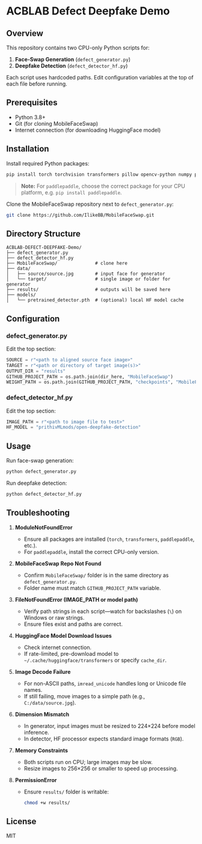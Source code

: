 # ACBLAB Defect Deepfake Demo

## Overview
This repository contains two CPU-only Python scripts for:
1. **Face-Swap Generation** (`defect_generator.py`)  
2. **Deepfake Detection** (`defect_detector_hf.py`)

Each script uses hardcoded paths. Edit configuration variables at the top of each file before running.

## Prerequisites
- Python 3.8+
- Git (for cloning MobileFaceSwap)
- Internet connection (for downloading HuggingFace model)

## Installation
Install required Python packages:
```bash
pip install torch torchvision transformers pillow opencv-python numpy paddlepaddle tqdm
```
> **Note:** For `paddlepaddle`, choose the correct package for your CPU platform, e.g. `pip install paddlepaddle`.

Clone the MobileFaceSwap repository next to `defect_generator.py`:
```bash
git clone https://github.com/IlikeBB/MobileFaceSwap.git
```

## Directory Structure
```
ACBLAB-DEFECT-DEEPFAKE-Demo/
├── defect_generator.py
├── defect_detector_hf.py
├── MobileFaceSwap/              # clone here
├── data/
│   ├── source/source.jpg        # input face for generator
│   └── target/                  # single image or folder for generator
├── results/                     # outputs will be saved here
├── models/
│   └── pretrained_detector.pth  # (optional) local HF model cache
```

## Configuration
### defect_generator.py
Edit the top section:
```python
SOURCE = r"<path to aligned source face image>"
TARGET = r"<path or directory of target image(s)>"
OUTPUT_DIR = "results"
GITHUB_PROJECT_PATH = os.path.join(dir_here, "MobileFaceSwap")
WEIGHT_PATH = os.path.join(GITHUB_PROJECT_PATH, "checkpoints", "MobileFaceSwap_224.pdparams")
```

### defect_detector_hf.py
Edit the top section:
```python
IMAGE_PATH = r"<path to image file to test>"
HF_MODEL = "prithivMLmods/open-deepfake-detection"
```

## Usage
Run face-swap generation:
```bash
python defect_generator.py
```
Run deepfake detection:
```bash
python defect_detector_hf.py
```

## Troubleshooting
1. **ModuleNotFoundError**  
   - Ensure all packages are installed (`torch`, `transformers`, `paddlepaddle`, etc.).  
   - For `paddlepaddle`, install the correct CPU-only version.

2. **MobileFaceSwap Repo Not Found**  
   - Confirm `MobileFaceSwap/` folder is in the same directory as `defect_generator.py`.  
   - Folder name must match `GITHUB_PROJECT_PATH` variable.

3. **FileNotFoundError (IMAGE_PATH or model path)**  
   - Verify path strings in each script—watch for backslashes (`\`) on Windows or raw strings.  
   - Ensure files exist and paths are correct.

4. **HuggingFace Model Download Issues**  
   - Check internet connection.  
   - If rate-limited, pre-download model to `~/.cache/huggingface/transformers` or specify `cache_dir`.

5. **Image Decode Failure**  
   - For non-ASCII paths, `imread_unicode` handles long or Unicode file names.  
   - If still failing, move images to a simple path (e.g., `C:/data/source.jpg`).

6. **Dimension Mismatch**  
   - In generator, input images must be resized to 224×224 before model inference.  
   - In detector, HF processor expects standard image formats (`RGB`).

7. **Memory Constraints**  
   - Both scripts run on CPU; large images may be slow.  
   - Resize images to 256×256 or smaller to speed up processing.

8. **PermissionError**  
   - Ensure `results/` folder is writable:  
     ```bash
     chmod +w results/
     ```

## License
MIT
